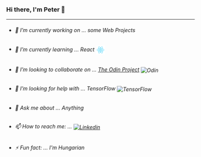 ### **Hi there, I'm Peter** 👋
---

* ###### 🔭 I’m currently working on ... some Web Projects
* ###### 🌱 I’m currently learning ... React <img align="center" alt="React" width="24px" src="https://raw.githubusercontent.com/github/explore/80688e429a7d4ef2fca1e82350fe8e3517d3494d/topics/react/react.png" />
* ###### 👯 I’m looking to collaborate on ... [The Odin Project](https://www.theodinproject.com/) <img align="center" alt="Odin" width="14px" src="https://www.theodinproject.com/assets/odin-logo-2d729f16279e9fc3b58ce847eacf07f883bdfc95eb23bb5064ed59d36ef551d6.svg" />
* ###### 🤔 I’m looking for help with ... TensorFlow <img align="center" alt="TensorFlow" width="18px" src="https://api.iconify.design/logos-tensorflow.svg" />
* ###### 💬 Ask me about ... Anything
* ###### 📫 How to reach me: ...  <a href="https://www.linkedin.com/in/abordanpeter"><img align="center" alt="Linkedin" width="70px" src="https://content.linkedin.com/content/dam/me/business/en-us/amp/brand-site/v2/bg/LI-Logo.svg.original.svg" /></a>
* ###### ⚡ Fun fact: ... I'm Hungarian 
